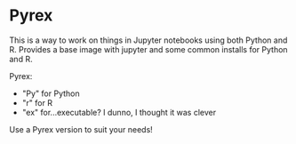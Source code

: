 # Pyrex

This is a way to work on things in Jupyter notebooks using both Python and R. Provides a base image with jupyter and some common installs for Python and R.

Pyrex:
- "Py" for Python
- "r" for R
- "ex" for...executable? I dunno, I thought it was clever

Use a Pyrex version to suit your needs!